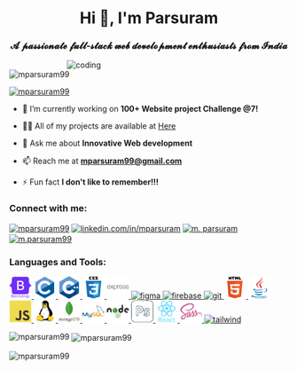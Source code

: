 <h1 align="center">Hi 👋, I'm Parsuram</h1>
<h3 align="center">𝓐 𝓹𝓪𝓼𝓼𝓲𝓸𝓷𝓪𝓽𝓮 𝓯𝓾𝓵𝓵-𝓼𝓽𝓪𝓬𝓴 𝔀𝓮𝓫 𝓭𝓮𝓿𝓮𝓵𝓸𝓹𝓶𝓮𝓷𝓽 𝓮𝓷𝓽𝓱𝓾𝓼𝓲𝓪𝓼𝓽𝓼 𝓯𝓻𝓸𝓶 𝓘𝓷𝓭𝓲𝓪</h3>
<img align="right" alt="coding" width="400" src="https://img.freepik.com/free-photo/3d-rendering-kid-playing-digital-game_23-2150898496.jpg?size=626&ext=jpg&ga=GA1.1.174626732.1715674878&semt=ais_hybrid">

<p align="left"> <img src="https://komarev.com/ghpvc/?username=mparsuram99&label=Profile%20views&color=0e75b6&style=flat" alt="mparsuram99" /> </p>

<p align="left"> <a href="https://twitter.com/mparsuram99" target="blank"><img src="https://img.shields.io/twitter/follow/mparsuram99?logo=twitter&style=for-the-badge" alt="mparsuram99" /></a> </p>

- 🌱 I’m currently working on **100+ Website project Challenge @7!**

- 👨‍💻 All of my projects are available at <a href="https://github.com/MPARSURAM99?tab=repositories">Here</a>

- 💬 Ask me about **Innovative Web development**

- 📫 Reach me at **mparsuram99@gmail.com**

- ⚡ Fun fact **I don't like to remember!!!**

<h3 align="left">Connect with me:</h3>
<p align="left">
<a href="https://twitter.com/mparsuram99" target="blank"><img align="center" src="https://raw.githubusercontent.com/rahuldkjain/github-profile-readme-generator/master/src/images/icons/Social/twitter.svg" alt="mparsuram99" height="30" width="40" /></a>
<a href="https://linkedin.com/in/linkedin.com/in/mparsuram" target="blank"><img align="center" src="https://raw.githubusercontent.com/rahuldkjain/github-profile-readme-generator/master/src/images/icons/Social/linked-in-alt.svg" alt="linkedin.com/in/mparsuram" height="30" width="40" /></a>
<a href="https://fb.com/m. parsuram" target="blank"><img align="center" src="https://raw.githubusercontent.com/rahuldkjain/github-profile-readme-generator/master/src/images/icons/Social/facebook.svg" alt="m. parsuram" height="30" width="40" /></a>
<a href="https://instagram.com/m.parsuram99" target="blank"><img align="center" src="https://raw.githubusercontent.com/rahuldkjain/github-profile-readme-generator/master/src/images/icons/Social/instagram.svg" alt="m.parsuram99" height="30" width="40" /></a>
</p>

<h3 align="left">Languages and Tools:</h3>
<p align="left"> <a href="https://getbootstrap.com" target="_blank" rel="noreferrer"> <img src="https://raw.githubusercontent.com/devicons/devicon/master/icons/bootstrap/bootstrap-plain-wordmark.svg" alt="bootstrap" width="40" height="40"/> </a> <a href="https://www.cprogramming.com/" target="_blank" rel="noreferrer"> <img src="https://raw.githubusercontent.com/devicons/devicon/master/icons/c/c-original.svg" alt="c" width="40" height="40"/> </a> <a href="https://www.w3schools.com/cpp/" target="_blank" rel="noreferrer"> <img src="https://raw.githubusercontent.com/devicons/devicon/master/icons/cplusplus/cplusplus-original.svg" alt="cplusplus" width="40" height="40"/> </a> <a href="https://www.w3schools.com/css/" target="_blank" rel="noreferrer"> <img src="https://raw.githubusercontent.com/devicons/devicon/master/icons/css3/css3-original-wordmark.svg" alt="css3" width="40" height="40"/> </a> <a href="https://expressjs.com" target="_blank" rel="noreferrer"> <img src="https://raw.githubusercontent.com/devicons/devicon/master/icons/express/express-original-wordmark.svg" alt="express" width="40" height="40"/> </a> <a href="https://www.figma.com/" target="_blank" rel="noreferrer"> <img src="https://www.vectorlogo.zone/logos/figma/figma-icon.svg" alt="figma" width="40" height="40"/> </a> <a href="https://firebase.google.com/" target="_blank" rel="noreferrer"> <img src="https://www.vectorlogo.zone/logos/firebase/firebase-icon.svg" alt="firebase" width="40" height="40"/> </a> <a href="https://git-scm.com/" target="_blank" rel="noreferrer"> <img src="https://www.vectorlogo.zone/logos/git-scm/git-scm-icon.svg" alt="git" width="40" height="40"/> </a> <a href="https://www.w3.org/html/" target="_blank" rel="noreferrer"> <img src="https://raw.githubusercontent.com/devicons/devicon/master/icons/html5/html5-original-wordmark.svg" alt="html5" width="40" height="40"/> </a> <a href="https://www.java.com" target="_blank" rel="noreferrer"> <img src="https://raw.githubusercontent.com/devicons/devicon/master/icons/java/java-original.svg" alt="java" width="40" height="40"/> </a> <a href="https://developer.mozilla.org/en-US/docs/Web/JavaScript" target="_blank" rel="noreferrer"> <img src="https://raw.githubusercontent.com/devicons/devicon/master/icons/javascript/javascript-original.svg" alt="javascript" width="40" height="40"/> </a> <a href="https://www.linux.org/" target="_blank" rel="noreferrer"> <img src="https://raw.githubusercontent.com/devicons/devicon/master/icons/linux/linux-original.svg" alt="linux" width="40" height="40"/> </a> <a href="https://www.mongodb.com/" target="_blank" rel="noreferrer"> <img src="https://raw.githubusercontent.com/devicons/devicon/master/icons/mongodb/mongodb-original-wordmark.svg" alt="mongodb" width="40" height="40"/> </a> <a href="https://www.mysql.com/" target="_blank" rel="noreferrer"> <img src="https://raw.githubusercontent.com/devicons/devicon/master/icons/mysql/mysql-original-wordmark.svg" alt="mysql" width="40" height="40"/> </a> <a href="https://nodejs.org" target="_blank" rel="noreferrer"> <img src="https://raw.githubusercontent.com/devicons/devicon/master/icons/nodejs/nodejs-original-wordmark.svg" alt="nodejs" width="40" height="40"/> </a> <a href="https://www.photoshop.com/en" target="_blank" rel="noreferrer"> <img src="https://raw.githubusercontent.com/devicons/devicon/master/icons/photoshop/photoshop-line.svg" alt="photoshop" width="40" height="40"/> </a> <a href="https://reactjs.org/" target="_blank" rel="noreferrer"> <img src="https://raw.githubusercontent.com/devicons/devicon/master/icons/react/react-original-wordmark.svg" alt="react" width="40" height="40"/> </a> <a href="https://sass-lang.com" target="_blank" rel="noreferrer"> <img src="https://raw.githubusercontent.com/devicons/devicon/master/icons/sass/sass-original.svg" alt="sass" width="40" height="40"/> </a> <a href="https://tailwindcss.com/" target="_blank" rel="noreferrer"> <img src="https://www.vectorlogo.zone/logos/tailwindcss/tailwindcss-icon.svg" alt="tailwind" width="40" height="40"/> </a> </p>

<p><img align="left" src="https://github-readme-stats.vercel.app/api/top-langs?username=mparsuram99&show_icons=true&locale=en&layout=compact" alt="mparsuram99" /></p>

<p>&nbsp;<img align="center" src="https://github-readme-stats.vercel.app/api?username=mparsuram99&show_icons=true&locale=en" alt="mparsuram99" /></p>

<p><img align="center" src="https://github-readme-streak-stats.herokuapp.com/?user=mparsuram99&" alt="mparsuram99" /></p>
